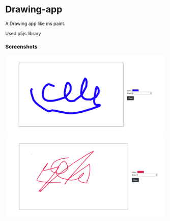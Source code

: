 # Drawing-app
A Drawing app like ms paint. 

Used p5js library

### Screenshots

![alt-text](https://github.com/Veeresh-Rex/Drawing-app/blob/master/Project%20Screenshots/Screenshot_2020-09-14%20Drawing(1).png)
![alt-text](https://github.com/Veeresh-Rex/Drawing-app/blob/master/Project%20Screenshots/Screenshot_2020-09-14%20Drawing.png)


